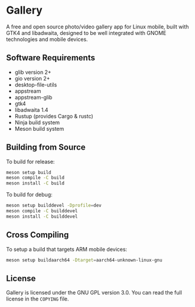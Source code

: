 # Gallery

A free and open source photo/video gallery app for Linux mobile,
built with GTK4 and libadwaita, designed to be well integrated
with GNOME technologies and mobile devices.

## Software Requirements

- glib version 2+
- gio version 2+
- desktop-file-utils
- appstream
- appstream-glib
- gtk4
- libadwaita 1.4
- Rustup (provides Cargo & rustc)
- Ninja build system
- Meson build system

## Building from Source

To build for release:

```sh
meson setup build
meson compile -C build
meson install -C build
```

To build for debug:

```sh
meson setup builddevel -Dprofile=dev
meson compile -C builddevel
meson install -C builddevel
```

## Cross Compiling

To setup a build that targets ARM mobile devices:

```sh
meson setup buildaarch64 -Dtarget=aarch64-unknown-linux-gnu
```

## License

Gallery is licensed under the GNU GPL version 3.0.
You can read the full license in the `COPYING` file.
